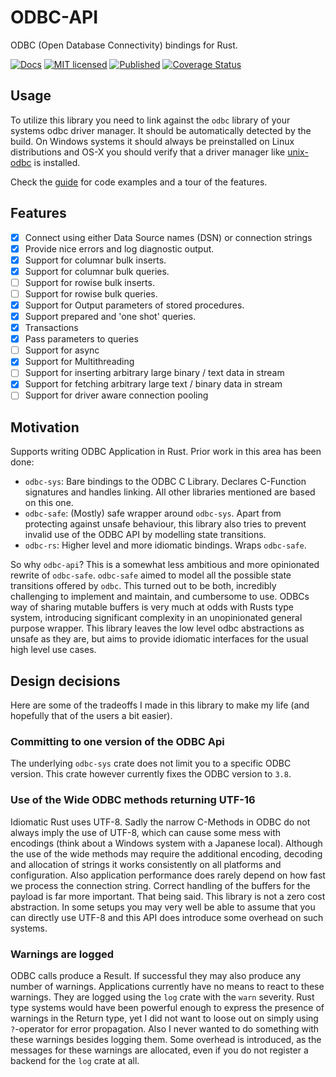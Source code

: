 # ODBC-API

ODBC (Open Database Connectivity) bindings for Rust.

[![Docs](https://docs.rs/odbc-api/badge.svg)](https://docs.rs/odbc-api/)
[![MIT licensed](https://img.shields.io/github/license/mashape/apistatus.svg)](https://github.com/pacman82/odbc-api/blob/master/LICENSE)
[![Published](http://meritbadge.herokuapp.com/odbc-api)](https://crates.io/crates/odbc-api)
[![Coverage Status](https://coveralls.io/repos/github/pacman82/odbc-api/badge.svg?branch=master)](https://coveralls.io/github/pacman82/odbc-api?branch=master)

## Usage

To utilize this library you need to link against the `odbc` library of your systems odbc driver manager. It should be automatically detected by the build. On Windows systems it should always be preinstalled on Linux distributions and OS-X you should verify that a driver manager like [unix-odbc](http://www.unixodbc.org/) is installed.

Check the [guide](https://docs.rs/odbc-api/latest/odbc_api/guide/index.html) for code examples and a tour of the features.

## Features

* [x] Connect using either Data Source names (DSN) or connection strings
* [x] Provide nice errors and log diagnostic output.
* [x] Support for columnar bulk inserts.
* [x] Support for columnar bulk queries.
* [ ] Support for rowise bulk inserts.
* [ ] Support for rowise bulk queries.
* [x] Support for Output parameters of stored procedures.
* [x] Support prepared and 'one shot' queries.
* [x] Transactions
* [x] Pass parameters to queries
* [ ] Support for async
* [x] Support for Multithreading
* [ ] Support for inserting arbitrary large binary / text data in stream
* [x] Support for fetching arbitrary large text / binary data in stream
* [ ] Support for driver aware connection pooling

## Motivation

Supports writing ODBC Application in Rust. Prior work in this area has been done:

* `odbc-sys`: Bare bindings to the ODBC C Library. Declares C-Function signatures and handles linking. All other libraries mentioned are based on this one.
* `odbc-safe`: (Mostly) safe wrapper around `odbc-sys`. Apart from protecting against unsafe behaviour, this library also tries to prevent invalid use of the ODBC API by modelling state transitions.
* `odbc-rs`: Higher level and more idiomatic bindings. Wraps `odbc-safe`.

So why `odbc-api`? This is a somewhat less ambitious and more opinionated rewrite of `odbc-safe`. `odbc-safe` aimed to model all the possible state transitions offered by `odbc`. This turned out to be both, incredibly challenging to implement and maintain, and cumbersome to use. ODBCs way of sharing mutable buffers is very much at odds with Rusts type system, introducing significant complexity in an unopinionated general purpose wrapper. This library leaves the low level odbc abstractions as unsafe as they are, but aims to provide idiomatic interfaces for the usual high level use cases.

## Design decisions

Here are some of the tradeoffs I made in this library to make my life (and hopefully that of the users a bit easier).

### Committing to one version of the ODBC Api

The underlying `odbc-sys` crate does not limit you to a specific ODBC version. This crate however currently fixes the ODBC version to `3.8`.

### Use of the Wide ODBC methods returning UTF-16

Idiomatic Rust uses UTF-8. Sadly the narrow C-Methods in ODBC do not always imply the use of UTF-8, which can cause some mess with encodings (think about a Windows system with a Japanese local). Although the use of the wide methods may require the additional encoding, decoding and allocation of strings it works consistently on all platforms and configuration. Also application performance does rarely depend on how fast we process the connection string. Correct handling of the buffers for the payload is far more important. That being said. This library is not a zero cost abstraction. In some setups you may very well be able to assume that you can directly use UTF-8 and this API does introduce some overhead on such systems.

### Warnings are logged

ODBC calls produce a Result. If successful they may also produce any number of warnings. Applications currently have no means to react to these warnings. They are logged using the `log` crate with the `warn` severity. Rust type systems would have been powerful enough to express the presence of warnings in the Return type, yet I did not want to loose out on simply using `?`-operator for error propagation. Also I never wanted to do something with these warnings besides logging them. Some overhead is introduced, as the messages for these warnings are allocated, even if you do not register a backend for the `log` crate at all.
